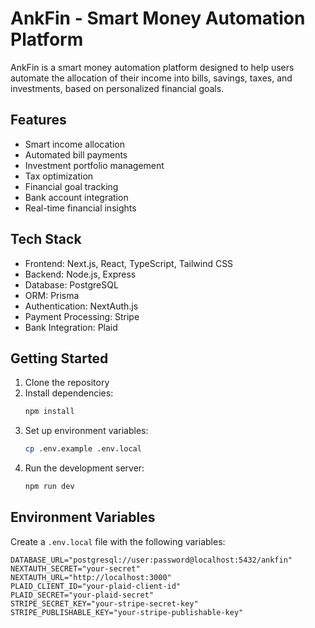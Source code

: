 # AnkFin - Smart Money Automation Platform

AnkFin is a smart money automation platform designed to help users automate the allocation of their income into bills, savings, taxes, and investments, based on personalized financial goals.

## Features

- Smart income allocation
- Automated bill payments
- Investment portfolio management
- Tax optimization
- Financial goal tracking
- Bank account integration
- Real-time financial insights

## Tech Stack

- Frontend: Next.js, React, TypeScript, Tailwind CSS
- Backend: Node.js, Express
- Database: PostgreSQL
- ORM: Prisma
- Authentication: NextAuth.js
- Payment Processing: Stripe
- Bank Integration: Plaid

## Getting Started

1. Clone the repository
2. Install dependencies:
   ```bash
   npm install
   ```
3. Set up environment variables:
   ```bash
   cp .env.example .env.local
   ```
4. Run the development server:
   ```bash
   npm run dev
   ```

## Environment Variables

Create a `.env.local` file with the following variables:

```
DATABASE_URL="postgresql://user:password@localhost:5432/ankfin"
NEXTAUTH_SECRET="your-secret"
NEXTAUTH_URL="http://localhost:3000"
PLAID_CLIENT_ID="your-plaid-client-id"
PLAID_SECRET="your-plaid-secret"
STRIPE_SECRET_KEY="your-stripe-secret-key"
STRIPE_PUBLISHABLE_KEY="your-stripe-publishable-key"
```
